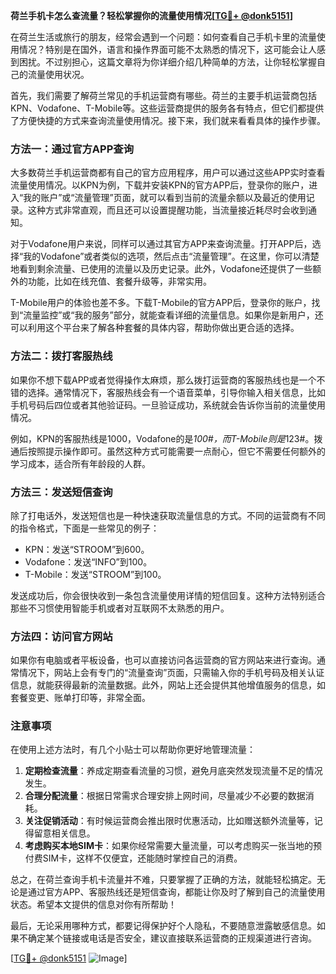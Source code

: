 **荷兰手机卡怎么查流量？轻松掌握你的流量使用情况[[TG💪+ @donk5151](https://t.me/s/donk5151)]**

在荷兰生活或旅行的朋友，经常会遇到一个问题：如何查看自己手机卡里的流量使用情况？特别是在国外，语言和操作界面可能不太熟悉的情况下，这可能会让人感到困扰。不过别担心，这篇文章将为你详细介绍几种简单的方法，让你轻松掌握自己的流量使用状况。

首先，我们需要了解荷兰常见的手机运营商有哪些。荷兰的主要手机运营商包括KPN、Vodafone、T-Mobile等。这些运营商提供的服务各有特点，但它们都提供了方便快捷的方式来查询流量使用情况。接下来，我们就来看看具体的操作步骤。

### 方法一：通过官方APP查询

大多数荷兰手机运营商都有自己的官方应用程序，用户可以通过这些APP实时查看流量使用情况。以KPN为例，下载并安装KPN的官方APP后，登录你的账户，进入“我的账户”或“流量管理”页面，就可以看到当前的流量余额以及最近的使用记录。这种方式非常直观，而且还可以设置提醒功能，当流量接近耗尽时会收到通知。

对于Vodafone用户来说，同样可以通过其官方APP来查询流量。打开APP后，选择“我的Vodafone”或者类似的选项，然后点击“流量管理”。在这里，你可以清楚地看到剩余流量、已使用的流量以及历史记录。此外，Vodafone还提供了一些额外的功能，比如在线充值、套餐升级等，非常实用。

T-Mobile用户的体验也差不多。下载T-Mobile的官方APP后，登录你的账户，找到“流量监控”或“我的服务”部分，就能查看详细的流量信息。如果你是新用户，还可以利用这个平台来了解各种套餐的具体内容，帮助你做出更合适的选择。

### 方法二：拨打客服热线

如果你不想下载APP或者觉得操作太麻烦，那么拨打运营商的客服热线也是一个不错的选择。通常情况下，客服热线会有一个语音菜单，引导你输入相关信息，比如手机号码后四位或者其他验证码。一旦验证成功，系统就会告诉你当前的流量使用情况。

例如，KPN的客服热线是1000，Vodafone的是*100#，而T-Mobile则是*123#。拨通后按照提示操作即可。虽然这种方式可能需要一点耐心，但它不需要任何额外的学习成本，适合所有年龄段的人群。

### 方法三：发送短信查询

除了打电话外，发送短信也是一种快速获取流量信息的方式。不同的运营商有不同的指令格式，下面是一些常见的例子：

- KPN：发送“STROOM”到600。
- Vodafone：发送“INFO”到100。
- T-Mobile：发送“STROOM”到100。

发送成功后，你会很快收到一条包含流量使用详情的短信回复。这种方法特别适合那些不习惯使用智能手机或者对互联网不太熟悉的用户。

### 方法四：访问官方网站

如果你有电脑或者平板设备，也可以直接访问各运营商的官方网站来进行查询。通常情况下，网站上会有专门的“流量查询”页面，只需输入你的手机号码及相关认证信息，就能获得最新的流量数据。此外，网站上还会提供其他增值服务的信息，如套餐变更、账单打印等，非常全面。

### 注意事项

在使用上述方法时，有几个小贴士可以帮助你更好地管理流量：

1. **定期检查流量**：养成定期查看流量的习惯，避免月底突然发现流量不足的情况发生。
2. **合理分配流量**：根据日常需求合理安排上网时间，尽量减少不必要的数据消耗。
3. **关注促销活动**：有时候运营商会推出限时优惠活动，比如赠送额外流量等，记得留意相关信息。
4. **考虑购买本地SIM卡**：如果你经常需要大量流量，可以考虑购买一张当地的预付费SIM卡，这样不仅便宜，还能随时掌控自己的消费。

总之，在荷兰查询手机卡流量并不难，只要掌握了正确的方法，就能轻松搞定。无论是通过官方APP、客服热线还是短信查询，都能让你及时了解到自己的流量使用状态。希望本文提供的信息对你有所帮助！

最后，无论采用哪种方式，都要记得保护好个人隐私，不要随意泄露敏感信息。如果不确定某个链接或电话是否安全，建议直接联系运营商的正规渠道进行咨询。

[[TG💪+ @donk5151](https://t.me/s/donk5151) ![Image](https://i.postimg.cc/rwNCRYN7/Snipaste-2025-04-30-17-27-05.png)]